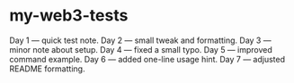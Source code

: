 # my-web3-tests
Day 1 — quick test note.
Day 2 — small tweak and formatting.
Day 3 — minor note about setup.
Day 4 — fixed a small typo.
Day 5 — improved command example.
Day 6 — added one-line usage hint.
Day 7 — adjusted README formatting.
